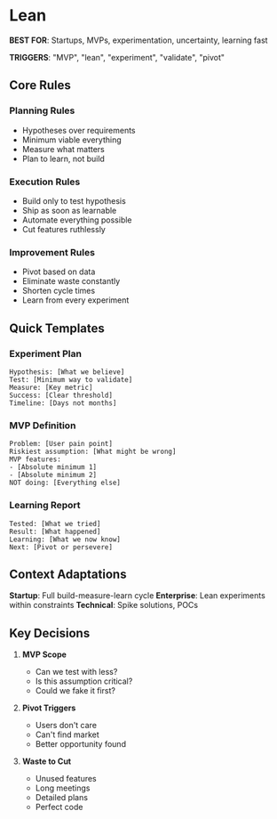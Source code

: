 # Lean

**BEST FOR**: Startups, MVPs, experimentation, uncertainty, learning fast

**TRIGGERS**: "MVP", "lean", "experiment", "validate", "pivot"

## Core Rules

### Planning Rules

- Hypotheses over requirements
- Minimum viable everything
- Measure what matters
- Plan to learn, not build

### Execution Rules

- Build only to test hypothesis
- Ship as soon as learnable
- Automate everything possible
- Cut features ruthlessly

### Improvement Rules

- Pivot based on data
- Eliminate waste constantly
- Shorten cycle times
- Learn from every experiment

## Quick Templates

### Experiment Plan

```
Hypothesis: [What we believe]
Test: [Minimum way to validate]
Measure: [Key metric]
Success: [Clear threshold]
Timeline: [Days not months]
```

### MVP Definition

```
Problem: [User pain point]
Riskiest assumption: [What might be wrong]
MVP features:
- [Absolute minimum 1]
- [Absolute minimum 2]
NOT doing: [Everything else]
```

### Learning Report

```
Tested: [What we tried]
Result: [What happened]
Learning: [What we now know]
Next: [Pivot or persevere]
```

## Context Adaptations

**Startup**: Full build-measure-learn cycle **Enterprise**: Lean experiments
within constraints **Technical**: Spike solutions, POCs

## Key Decisions

1. **MVP Scope**
   - Can we test with less?
   - Is this assumption critical?
   - Could we fake it first?

2. **Pivot Triggers**
   - Users don't care
   - Can't find market
   - Better opportunity found

3. **Waste to Cut**
   - Unused features
   - Long meetings
   - Detailed plans
   - Perfect code
